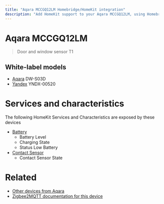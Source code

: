 ```yaml
---
title: "Aqara MCCGQ12LM Homebridge/HomeKit integration"
description: "Add HomeKit support to your Aqara MCCGQ12LM, using Homebridge, Zigbee2MQTT and homebridge-z2m."
---
```

<!---
This file has been GENERATED using src/docgen/docgen.ts
DO NOT EDIT THIS FILE MANUALLY!
-->
# Aqara MCCGQ12LM
> Door and window sensor T1


## White-label models
* [Aqara](../index.md#aqara) DW-S03D
* [Yandex](../index.md#yandex) YNDX-00520

# Services and characteristics
The following HomeKit Services and Characteristics are exposed by
these devices

* [Battery](../../battery.md)
  * Battery Level
  * Charging State
  * Status Low Battery
* [Contact Sensor](../../sensors.md)
  * Contact Sensor State


# Related
* [Other devices from Aqara](../index.md#aqara)
* [Zigbee2MQTT documentation for this device](https://www.zigbee2mqtt.io/devices/MCCGQ12LM.html)